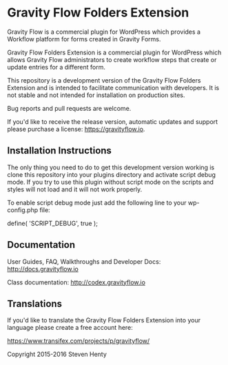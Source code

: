 Gravity Flow Folders Extension
==============================

Gravity Flow is a commercial plugin for WordPress which provides a Workflow platform for forms created in Gravity Forms.

Gravity Flow Folders Extension is a commercial plugin for WordPress which allows Gravity Flow administrators to create workflow steps that create or update entries for a different form.

This repository is a development version of the Gravity Flow Folders Extension and is intended to facilitate communication with developers. It is not stable and not intended for installation on production sites.

Bug reports and pull requests are welcome.

If you'd like to receive the release version, automatic updates and support please purchase a license: https://gravityflow.io.


## Installation Instructions
The only thing you need to do to get this development version working is clone this repository into your plugins directory and activate script debug mode. If you try to use this plugin without script mode on the scripts and styles will not load and it will not work properly.

To enable script debug mode just add the following line to your wp-config.php file:

define( 'SCRIPT_DEBUG', true );

## Documentation
User Guides, FAQ, Walkthroughs and Developer Docs: http://docs.gravityflow.io

Class documentation: http://codex.gravityflow.io

## Translations
If you'd like to translate the Gravity Flow Folders Extension into your language please create a free account here:

https://www.transifex.com/projects/p/gravityflow/




Copyright 2015-2016 Steven Henty
